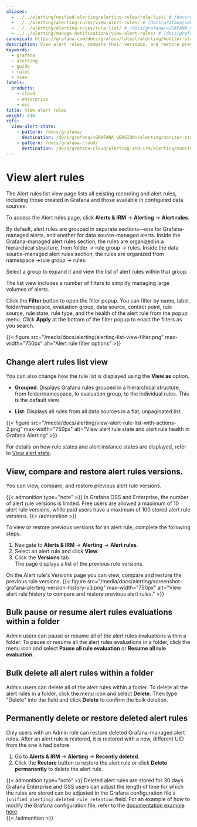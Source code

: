 ```yaml
---
aliases:
  - ../../alerting/unified-alerting/alerting-rules/rule-list/ # /docs/grafana/<GRAFANA_VERSION>/alerting/unified-alerting/alerting-rules/rule-list
  - ../../alerting/alerting-rules/view-alert-rules/ # /docs/grafana/<GRAFANA_VERSION>/alerting/alerting-rules/view-alert-rules
  - ../../alerting/alerting-rules/rule-list/ # /docs/grafana/<GRAFANA_VERSION>/alerting/alerting-rules/rule-list
  - ../../alerting/manage-notifications/view-alert-rules/ # /docs/grafana/<GRAFANA_VERSION>/alerting/manage-notifications/view-alert-rules/
canonical: https://grafana.com/docs/grafana/latest/alerting/monitor-status/view-alert-rules/
description: View alert rules, compare their versions, and restore previous alert rules.
keywords:
  - grafana
  - alerting
  - guide
  - rules
  - view
labels:
  products:
    - cloud
    - enterprise
    - oss
title: View alert rules
weight: 410
refs:
  view-alert-state:
    - pattern: /docs/grafana/
      destination: /docs/grafana/<GRAFANA_VERSION>/alerting/monitor-status/view-alert-state/
    - pattern: /docs/grafana-cloud/
      destination: /docs/grafana-cloud/alerting-and-irm/alerting/monitor-status/view-alert-state/
---
```


# View alert rules

The Alert rules list view page lists all existing recording and alert rules, including those created in Grafana and those available in configured data sources.

To access the Alert rules page, click **Alerts & IRM** -> **Alerting** -> **Alert rules**.

By default, alert rules are grouped in separate sections—one for Grafana-managed alerts, and another for data source-managed alerts.
Inside the Grafana-managed alert rules section, the rules are organized in a hierarchical structure, from folder -> rule group -> rules.
Inside the data source-managed alert rules section, the rules are organized from namespace ->rule group -> rules.

Select a group to expand it and view the list of alert rules within that group.

The list view includes a number of filters to simplify managing large volumes of alerts.

Click the **Filter** button to open the filter popup. You can filter by name, label, folder/namespace, evaluation group, data source, contact point, rule source, rule state, rule type, and the health of the alert rule from the popup menu. Click **Apply** at the bottom of the filter popup to enact the filters as you search.

{{< figure src="/media/docs/alerting/alerting-list-view-filter.png" max-width="750px" alt="Alert rule filter options" >}}

## Change alert rules list view

You can also change how the rule list is displayed using the **View as** option.

- **Grouped**: Displays Grafana rules grouped in a hierarchical structure, from folder/namespace, to evaluation group, to the individual rules. This is the default view.

- **List**: Displays all rules from all data sources in a flat, unpaginated list.

{{< figure src="/media/docs/alerting/view-alert-rule-list-with-actions-2.png" max-width="750px" alt="View alert rule state and alert rule health in Grafana Alerting" >}}

For details on how rule states and alert instance states are displayed, refer to [View alert state](ref:view-alert-state).

## View, compare and restore alert rules versions.

You can view, compare, and restore previous alert rule versions.

{{< admonition type="note" >}}
In Grafana OSS and Enterprise, the number of alert rule versions is limited. Free users are allowed a maximum of 10 alert rule versions, while paid users have a maximum of 100 stored alert rule versions.
{{< /admonition >}}

To view or restore previous versions for an alert rule, complete the following steps.

1. Navigate to **Alerts & IRM** -> **Alerting** -> **Alert rules**.
1. Select an alert rule and click **View**.
1. Click the **Versions** tab.  
   The page displays a list of the previous rule versions.

On the Alert rule's Versions page you can view, compare and restore the previous rule versions.
{{< figure src="/media/docs/alerting/screenshot-grafana-alerting-version-history-v3.png" max-width="750px" alt="View alert rule history to compare and restore previous alert rules." >}}

## Bulk pause or resume alert rules evaluations within a folder

Admin users can pause or resume all of the alert rules evaluations within a folder. To pause or resume all the alert rules evaluations in a folder, click the menu icon and select **Pause all rule evaluation** or **Resume all rule evaluation**.

## Bulk delete all alert rules within a folder

Admin users can delete all of the alert rules within a folder. To delete all the alert rules in a folder, click the menu icon and select **Delete**. Then type "Delete" into the field and click **Delete** to confirm the bulk deletion.

## Permanently delete or restore deleted alert rules

Only users with an Admin role can restore deleted Grafana-managed alert rules. After an alert rule is restored, it is restored with a new, different UID from the one it had before.

1. Go to **Alerts & IRM** -> **Alerting** -> **Recently deleted**.
1. Click the **Restore** button to restore the alert rule or click **Delete permanently** to delete the alert rule.

{{< admonition type="note" >}}
Deleted alert rules are stored for 30 days. Grafana Enterprise and OSS users can adjust the length of time for which the rules are stored can be adjusted in the Grafana configuration file's `[unified_alerting].deleted_rule_retention` field. For an example of how to modify the Grafana configuration file, refer to the [documentation example here](/docs/grafana/latest/alerting/set-up/configure-alert-state-history/#configuring-grafana).  
{{< /admonition >}}
